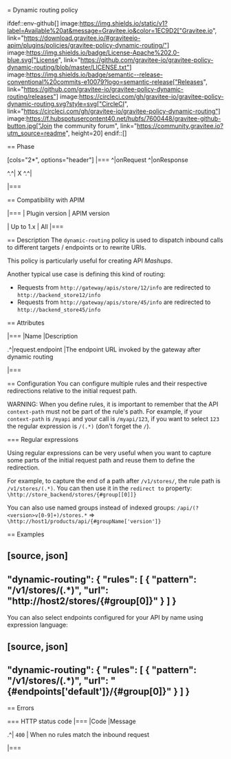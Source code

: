 = Dynamic routing policy

ifdef::env-github[]
image:https://img.shields.io/static/v1?label=Available%20at&message=Gravitee.io&color=1EC9D2["Gravitee.io", link="https://download.gravitee.io/#graviteeio-apim/plugins/policies/gravitee-policy-dynamic-routing/"]
image:https://img.shields.io/badge/License-Apache%202.0-blue.svg["License", link="https://github.com/gravitee-io/gravitee-policy-dynamic-routing/blob/master/LICENSE.txt"]
image:https://img.shields.io/badge/semantic--release-conventional%20commits-e10079?logo=semantic-release["Releases", link="https://github.com/gravitee-io/gravitee-policy-dynamic-routing/releases"]
image:https://circleci.com/gh/gravitee-io/gravitee-policy-dynamic-routing.svg?style=svg["CircleCI", link="https://circleci.com/gh/gravitee-io/gravitee-policy-dynamic-routing"]
image:https://f.hubspotusercontent40.net/hubfs/7600448/gravitee-github-button.jpg["Join the community forum", link="https://community.gravitee.io?utm_source=readme", height=20]
endif::[]


== Phase

[cols="2*", options="header"]
|===
^|onRequest
^|onResponse

^.^| X
^.^|

|===

== Compatibility with APIM

|===
| Plugin version | APIM version

| Up to 1.x                   | All
|===


== Description
The `dynamic-routing` policy is used to dispatch inbound calls to different targets / endpoints or to rewrite URIs.

This policy is particularly useful for creating API _Mashups_.

Another typical use case is defining this kind of routing:

* Requests from `http://gateway/apis/store/12/info` are redirected to `http://backend_store12/info`
* Requests from `http://gateway/apis/store/45/info` are redirected to `http://backend_store45/info`


== Attributes

|===
|Name |Description

.^|request.endpoint
|The endpoint URL invoked by the gateway after dynamic routing

|===


== Configuration
You can configure multiple rules and their respective redirections relative to the
initial request path.

WARNING: When you define rules, it is important to remember that the API `context-path` must not be part of the rule's path.
For example, if your `context-path` is `/myapi` and your call is `/myapi/123`, if you want to select `123` the regular expression is `/(.*)` (don't forget the `/`).

=== Regular expressions

Using regular expressions can be very useful when you want to capture some parts of the initial request path and reuse
them to define the redirection.

For example, to capture the end of a path after `/v1/stores/`, the rule path is `/v1/stores/(.*)`. You can then use it
in the `redirect to` property: `\http://store_backend/stores/{#group[[0]]}`

You can also use named groups instead of indexed groups:
`/api/(?<version>v[0-9]+)/stores.*` => `\http://host1/products/api/{#groupName['version']}`

== Examples

[source, json]
----
"dynamic-routing": {
    "rules": [
        {
            "pattern": "/v1/stores/(.*)",
            "url": "http://host2/stores/{#group[0]}"
        }
    ]
}
----

You can also select endpoints configured for your API by name using expression language:

[source, json]
----
"dynamic-routing": {
    "rules": [
        {
            "pattern": "/v1/stores/(.*)",
            "url": "{#endpoints['default']}/{#group[0]}"
        }
    ]
}
----

== Errors

=== HTTP status code
|===
|Code |Message

.^| ```400```
| When no rules match the inbound request

|===
